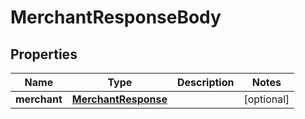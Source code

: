 

# MerchantResponseBody


## Properties

Name | Type | Description | Notes
------------ | ------------- | ------------- | -------------
**merchant** | [**MerchantResponse**](MerchantResponse.md) |  |  [optional]



